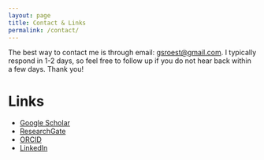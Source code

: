 ```yaml
---
layout: page
title: Contact & Links
permalink: /contact/
---
```


The best way to contact me is through email: <gsroest@gmail.com>. I typically respond in 1-2 days, so feel free to follow up if you do not hear back within a few days. Thank you!

# Links

* [Google Scholar](https://scholar.google.com/citations?user=px2XRPkAAAAJ&hl=en)
* [ResearchGate](https://www.researchgate.net/profile/Geoffrey_Roest)
* [ORCID](https://orcid.org/0000-0002-6971-4613)
* [LinkedIn](https://www.linkedin.com/in/geoff-roest-82715782/)

